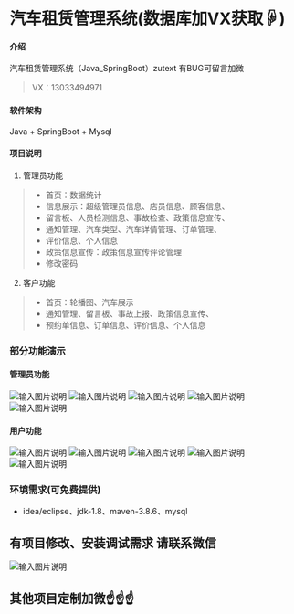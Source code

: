 # 汽车租赁管理系统(数据库加VX获取☟)

#### 介绍
汽车租赁管理系统（Java_SpringBoot）zutext
有BUG可留言加微
> VX：13033494971

#### 软件架构
Java + SpringBoot + Mysql

#### 项目说明

1. 管理员功能
> + 首页：数据统计
> + 信息展示：超级管理员信息、店员信息、顾客信息、
> + 留言板、人员检测信息、事故检查、政策信息宣传、
> + 通知管理、汽车类型、汽车详情管理、订单管理、
> + 评价信息、个人信息
> + 政策信息宣传：政策信息宣传评论管理
> + 修改密码
2. 客户功能
> + 首页：轮播图、汽车展示
> + 通知管理、留言板、事故上报、政策信息宣传、
> + 预约单信息、订单信息、评价信息、个人信息


### 部分功能演示
#### 管理员功能
![输入图片说明](photo/2-1%E7%99%BB%E5%BD%95.png)
![输入图片说明](photo/2-2%E9%A6%96%E9%A1%B5.png)
![输入图片说明](photo/2-3%E4%BA%8B%E6%95%85%E6%A3%80%E6%9F%A5.png)
![输入图片说明](photo/2-4%E9%80%9A%E7%9F%A5%E7%AE%A1%E7%90%86.png)
![输入图片说明](photo/2-5%E6%B1%BD%E8%BD%A6%E4%BF%A1%E6%81%AF%E5%88%97%E8%A1%A8.png)

#### 用户功能
![输入图片说明](photo/1-1%E4%B8%BB%E9%A1%B5.png)
![输入图片说明](photo/1-2%E6%B1%BD%E8%BD%A6%E8%AF%A6%E6%83%85.png)
![输入图片说明](photo/1-3%E7%94%A8%E6%88%B7%E7%95%99%E8%A8%80.png)
![输入图片说明](photo/1-4%E9%A2%84%E7%BA%A6%E5%8D%95.png)
![输入图片说明](photo/1-5%E4%B8%AA%E4%BA%BA%E4%BF%A1%E6%81%AF.png)

### 环境需求(可免费提供)
- idea/eclipse、jdk-1.8、maven-3.8.6、mysql


## 有项目修改、安装调试需求 请联系微信
![输入图片说明](photo/0-WeChat.png)

## 其他项目定制加微☝☝☝